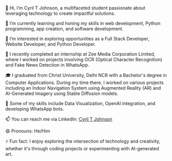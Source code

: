 👋 Hi, I’m Cyril T Johnson, a multifaceted student passionate about leveraging technology to create impactful solutions.

🌱 I’m currently learning and honing my skills in web development, Python programming, app creation, and software development.

👀 I’m interested in exploring opportunities as a Full Stack Developer, Website Developer, and Python Developer.

💼 I recently completed an internship at Zee Media Corporation Limited, where I worked on projects involving OCR (Optical Character Recognition) and Fake News Detection in WhatsApp.

🎓 I graduated from Christ University, Delhi NCR with a Bachelor's degree in Computer Applications. During my time there, I worked on various projects including an Indoor Navigation System using Augmented Reality (AR) and AI-Generated Imagery using Stable Diffusion models.

🚀 Some of my skills include Data Visualization, OpenAI integration, and developing WhatsApp bots.

📫 You can reach me via LinkedIn: [Cyril T Johnson](https://www.linkedin.com/in/cyril-t-johnson/)

😄 Pronouns: He/Him

⚡ Fun fact: I enjoy exploring the intersection of technology and creativity, whether it's through coding projects or experimenting with AI-generated art.

<!---
Cyril-7/Cyril-7 is a ✨ special ✨ repository because its `README.md` (this file) appears on your GitHub profile.
You can click the Preview link to take a look at your changes.
--->
